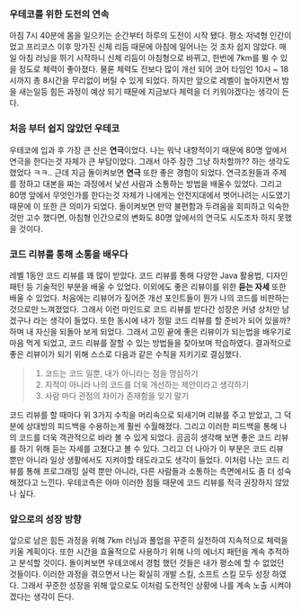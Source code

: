 ### 우테코를 위한 도전의 연속
아침 7시 40분에 몸을 일으키는 순간부터 하루의 도전이 시작 됐다. 평소 저녁형 인간이었고 프리코스 이후 망가진 신체 리듬 때문에 아침에 일어나는 것 조차 쉽지 않았다.
매일 아침 러닝을 뛰기 시작하니 신체 리듬이 아침형으로 바뀌고, 한번에 7km를 뛸 수 있을 정도로 체력이 좋아졌다.
물론 체력도 전보다 많이 개선 되어 코어 타임인 10시 ~ 18시까지 총 8시간을 무리없이 버틸 수 있게 되었다. 하지만 앞으로 레벨이 높아지면서 밤을 새는일등 힘든 과정이 예상 되기 때문에 지금보다 체력을 더 키워야겠다는 생각이 든다.

### 처음 부터 쉽지 않았던 우테코
우테코에 입과 후 가장 큰 산은 **연극**이었다. 나는 워낙 내향적이기 때문에 80명 앞에서 연극을 한다는것 자체가 큰 부담이었다.
그래서 아주 잠깐 그냥 하차할까?? 하는 생각도 했었다 ㅋㅋ.. 근데 지금 돌이켜보면 **연극** 또한 좋은 경험이 되었다. 연극조원들과 주제를 정하고 대본을 짜는 과정에서 낯선 사람과 소통하는 방법을 배울수 있었다.
그리고 80명 앞에서 무엇인가를 한다는것 자체가 나에게는 안전지대에서 벗어나려는 시도였기 때문에 이 또한 큰 의미가 되었다. 돌이켜보면 만약 불편함과 두려움을 회피하고 익숙한 것만 고수 했다면,
아침형 인간으로의 변화도 80명 앞에서의 연극도 시도조차 하지 못했을 것이다.

### 코드 리뷰를 통해 소통을 배우다
레벨 1동안 코드 리뷰를 꽤 많이 받았다. 코드 리뷰를 통해 다양한 Java 활용법, 디자인 패턴 등 기술적인 부분을 배울 수 있었다.
이외에도 좋은 리뷰이를 위한 **듣는 자세** 또한 배울 수 있었다. 처음에는 리뷰어가 짚어준 개선 포인트들이 뭔가 나의 코드를 비판하는 것으로만 느껴졌었다. 그래서 이런 마인드로 코드 리뷰를 받다간 성장은 커녕 상처만 남겠구나 라는 생각이 들었다.
또한 동시에 내가 정말 코드 리뷰를 할 준비가 되어 있을까? 하며 내 자신을 되돌아 보게 되었다. 그래서 고민 끝에 좋은 리뷰이가 되는법을 배우기로 마음 먹게 되었고, 코드 리뷰를 잘할 수 있는 방법들을 찾아보며 학습하였다.
결과적으로 좋은 리뷰이가 되기 위해 스스로 다음과 같은 수칙을 지키기로 결심했다.

> 1. 코드는 코드 일뿐, 내가 아니라는 점을 명심하기
> 2. 지적이 아니라 나의 코드를 더욱 개선하는 제안이라고 생각하기
> 3. 사람 마다 관점의 차이가 존재함을 잊기 말기

코드 리뷰를 할 때마다 위 3가지 수칙을 머리속으로 되새기며 리뷰를 주고 받았고, 그 덕분에 상대방의 피드백을 수용하는게 훨씬 수월해졌다. 
그리고 이러한 피드백을 통해 나의 코드를 더욱 객관적으로 바라 볼 수 있게 되었다. 곰곰히 생각해 보면 좋은 코드 리뷰를 하기 위해 듣는 자세를 고쳤다고 볼 수 있다. 
그리고 더 나아가 이 부분은 코드 리뷰 뿐만 아니라 일상 생활에서도 지켜야할 태도라고도 생각이 들었다.
이처럼 나는 코드 리뷰를 통해 프로그래밍 실력 뿐만 아니라, 다른 사람들과 소통하는 측면에서도 좀 더 성숙해졌다고 느낀다. 
우테코측은 아마 이러한 점들 때문에 코드 리뷰를 적극 권장하지 않았나 싶다.

### 앞으로의 성장 방향
앞으로 남은 힘든 과정을 위해 7km 러닝과 풀업을 꾸준히 실천하여 지속적으로 체력을 키울 계획이다. 또한 시간을 효율적으로 사용하기 위해 나의 에너지 패턴을 계속 추적하고 분석할 것이다.
돌이켜보면 우테코에서 경험 했던 것들은 내가 평소에 할 수 없었던 것들이다. 이러한 과정을 겪으면서 나는 확실히 개발 스킬, 소프트 스킬 모두 성장 하였다.
그래서 꾸준한 성장을 위해 앞으로도 이처럼 도전적인 상황에 나를 계속 노출 시켜야겠다는 생각이 든다. 
